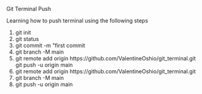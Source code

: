 <hi>Git Terminal Push</hi>
  <p>Learning how to push terminal using the following steps</p>
  <ol>
    <li>git init</li>
    <li>git status</li>
    <li>git commit -m "first commit</li>
    <li>git branch -M main</li>
    <li>git remote add origin https://github.com/ValentineOshio/git_terminal.git
      git push -u origin main</li>
    <li>git remote add origin https://github.com/ValentineOshio/git_terminal.git</li>
    <li>git branch -M main</li>
    <li>git push -u origin main</li>
  </ol>